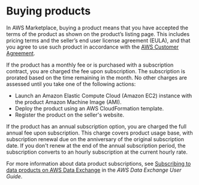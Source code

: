 # Buying products<a name="buyer-subscribing-to-products"></a>

In AWS Marketplace, buying a product means that you have accepted the terms of the product as shown on the product’s listing page\. This includes pricing terms and the seller’s end user license agreement \(EULA\), and that you agree to use such product in accordance with the [AWS Customer Agreement](https://aws.amazon.com/agreement/)\. 

If the product has a monthly fee or is purchased with a subscription contract, you are charged the fee upon subscription\. The subscription is prorated based on the time remaining in the month\. No other charges are assessed until you take one of the following actions:
+ Launch an Amazon Elastic Compute Cloud \(Amazon EC2\) instance with the product Amazon Machine Image \(AMI\)\.
+ Deploy the product using an AWS CloudFormation template\.
+ Register the product on the seller's website\.

If the product has an annual subscription option, you are charged the full annual fee upon subscription\. This charge covers product usage base, with subscription renewal due on the anniversary of the original subscription date\. If you don't renew at the end of the annual subscription period, the subscription converts to an hourly subscription at the current hourly rate\. 

For more information about data product subscriptions, see [Subscribing to data products on AWS Data Exchange](https://docs.aws.amazon.com/data-exchange/latest/userguide/subscribe-to-data-sets.html) in the *AWS Data Exchange User Guide*\.